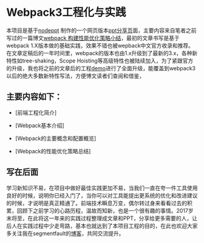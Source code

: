 # Webpack3工程化与实践

本项目是基于[nodeppt](https://github.com/ksky521/nodeppt)  制作的一个网页版本[ppt分享页](https://taikongfeizhu.github.io/webpack3-in-action/index.html)面，主要内容来自笔者之前写过的一篇博文[webpack 构建性能优化策略小结](https://segmentfault.com/a/1190000007891318)，最初的文章书写是基于webpack 1.X版本做的基础实践，效果不错也被wepback中文官方收录和推荐。在文章定稿后的一年时间里，webpack的版本也由1.x升级到了最新的3.x，各种新特性如tree-shaking，Scope Hoisting等高级特性也被陆续加入，为了紧跟官方的升级，我也将之前的文章后的工程[demo](https://github.com/taikongfeizhu/webpack-dll-demo)进行了全面升级，能覆盖到webpack3以后的绝大多数新特性写法，方便博文读者们查阅和借鉴，


## 主要内容如下：

* [前端工程化简介]

* [Webpack基本介绍]

* [Webpack的主要概念和配置概览]

* [Webpack的性能优化策略总结]


## 写在后面

学习新知识不易，在项目中做好最佳实践更加不易，当我们一直在夸一件工具使用良好的时候，说明你已经入门了，当你可以对工具能提出更系统的优化和改进建议的时候，才说明是真正精通了。前端技术瞬息万变，偶尔转过身来看看过去的积累，回顾下之前学习的心路历程，温故而知新，也是一个很有趣的事情。2017岁末将至，在此将这一年来的实践过程整理成文章和PPT，分享给更多需要的人，让后人在实践过程中少走弯路，基本也就达到了本项目工程的目的，在此也欢迎大家多关注我在segmentfault的[博客](https://segmentfault.com/u/abcat/)，共同交流提升。
